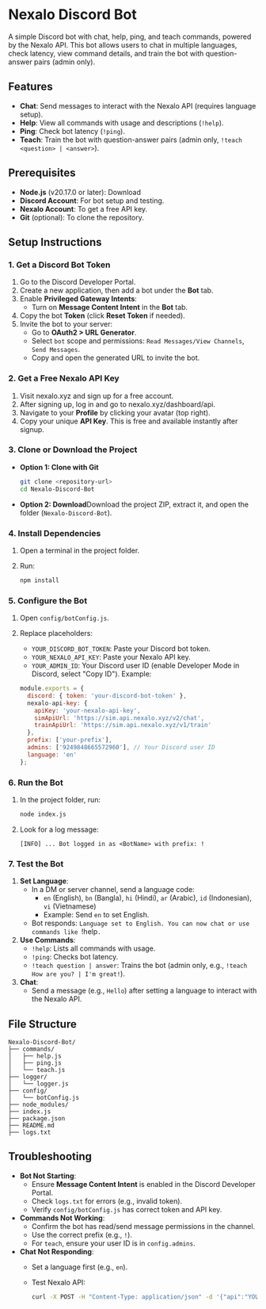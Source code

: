 # Nexalo Discord Bot

A simple Discord bot with chat, help, ping, and teach commands, powered by the Nexalo API. This bot allows users to chat in multiple languages, check latency, view command details, and train the bot with question-answer pairs (admin only).

## Features

- **Chat**: Send messages to interact with the Nexalo API (requires language setup).
- **Help**: View all commands with usage and descriptions (`!help`).
- **Ping**: Check bot latency (`!ping`).
- **Teach**: Train the bot with question-answer pairs (admin only, `!teach <question> | <answer>`).

## Prerequisites

- **Node.js** (v20.17.0 or later): Download
- **Discord Account**: For bot setup and testing.
- **Nexalo Account**: To get a free API key.
- **Git** (optional): To clone the repository.

## Setup Instructions

### 1. Get a Discord Bot Token

1. Go to the Discord Developer Portal.
2. Create a new application, then add a bot under the **Bot** tab.
3. Enable **Privileged Gateway Intents**:
   - Turn on **Message Content Intent** in the **Bot** tab.
4. Copy the bot **Token** (click **Reset Token** if needed).
5. Invite the bot to your server:
   - Go to **OAuth2 &gt; URL Generator**.
   - Select `bot` scope and permissions: `Read Messages/View Channels`, `Send Messages`.
   - Copy and open the generated URL to invite the bot.

### 2. Get a Free Nexalo API Key

1. Visit nexalo.xyz and sign up for a free account.
2. After signing up, log in and go to nexalo.xyz/dashboard/api.
3. Navigate to your **Profile** by clicking your avatar (top right).
4. Copy your unique **API Key**. This is free and available instantly after signup.

### 3. Clone or Download the Project

- **Option 1: Clone with Git**

  ```bash
  git clone <repository-url>
  cd Nexalo-Discord-Bot
  ```
- **Option 2: Download**Download the project ZIP, extract it, and open the folder (`Nexalo-Discord-Bot`).

### 4. Install Dependencies

1. Open a terminal in the project folder.
2. Run:

   ```bash
   npm install
   ```

### 5. Configure the Bot

1. Open `config/botConfig.js`.
2. Replace placeholders:
   - `YOUR_DISCORD_BOT_TOKEN`: Paste your Discord bot token.
   - `YOUR_NEXALO_API_KEY`: Paste your Nexalo API key.
   - `YOUR_ADMIN_ID`: Your Discord user ID (enable Developer Mode in Discord, select "Copy ID"). Example:

   ```javascript
   module.exports = {
     discord: { token: 'your-discord-bot-token' },
     nexalo-api-key: {
       apiKey: 'your-nexalo-api-key',
       simApiUrl: 'https://sim.api.nexalo.xyz/v2/chat',
       trainApiUrl: 'https://sim.api.nexalo.xyz/v1/train'
     },
     prefix: ['your-prefix'],
     admins: ['9249848665572960'], // Your Discord user ID
     language: 'en'
   };
   ```

### 6. Run the Bot

1. In the project folder, run:

   ```bash
   node index.js
   ```
2. Look for a log message:

   ```
   [INFO] ... Bot logged in as <BotName> with prefix: !
   ```

### 7. Test the Bot

1. **Set Language**:
   - In a DM or server channel, send a language code:
     - `en` (English), `bn` (Bangla), `hi` (Hindi), `ar` (Arabic), `id` (Indonesian), `vi` (Vietnamese)
     - Example: Send `en` to set English.
   - Bot responds: `Language set to English. You can now chat or use commands like `!help`.`
2. **Use Commands**:
   - `!help`: Lists all commands with usage.
   - `!ping`: Checks bot latency.
   - `!teach question | answer`: Trains the bot (admin only, e.g., `!teach How are you? | I'm great!`).
3. **Chat**:
   - Send a message (e.g., `Hello`) after setting a language to interact with the Nexalo API.

## File Structure

```
Nexalo-Discord-Bot/
├── commands/
│   ├── help.js
│   ├── ping.js
│   └── teach.js
├── logger/
│   └── logger.js
├── config/
│   └── botConfig.js
├── node_modules/
├── index.js
├── package.json
├── README.md
├── logs.txt
```

## Troubleshooting

- **Bot Not Starting**:
  - Ensure **Message Content Intent** is enabled in the Discord Developer Portal.
  - Check `logs.txt` for errors (e.g., invalid token).
  - Verify `config/botConfig.js` has correct token and API key.
- **Commands Not Working**:
  - Confirm the bot has read/send message permissions in the channel.
  - Use the correct prefix (e.g., `!`).
  - For `teach`, ensure your user ID is in `config.admins`.
- **Chat Not Responding**:
  - Set a language first (e.g., `en`).
  - Test Nexalo API:

    ```bash
    curl -X POST -H "Content-Type: application/json" -d '{"api":"YOUR_NEXALO_API_KEY
    ```

